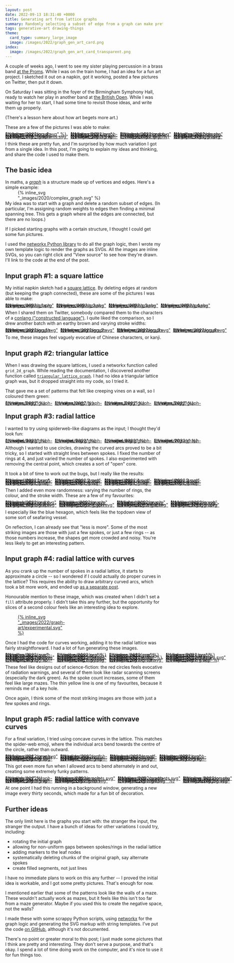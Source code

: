 ```yaml
---
layout: post
date: 2022-09-13 18:31:40 +0000
title: Generating art from lattice graphs
summary: Randomly selecting a subset of edge from a graph can make pretty pictures.
tags: generative-art drawing-things
theme:
  card_type: summary_large_image
  image: /images/2022/graph_gen_art_card.png
index:
  image: /images/2022/graph_gen_art_card_transparent.png
---
```


<style>
  /*
    By default, this is a grid that's four columns wide, but on narrow screens
    (i.e. mobile), I shrink it to two columns so it remains readable.

    I think I might do a checkerboard pattern on the 4-wide layout, and I want
    to retain that on the 2-wide layout, so I need to swap the 3rd/4th in every row.

    e.g. if I have

        X1 .2 X3 .4
        .5 X6 .7 X8

    then on the mobile layout I want

        X1 .2
        .4 X3
        X6 .5
        .7 X8

    I swap the orders with `grid-column` properties, then the `grid-auto-flow`
    stops there being gaps in the grid.
  */
  .grid_4up {
    max-width: 650px;
    margin-left:  auto;
    margin-right: auto;
    display: grid;
    grid-gap: 8px;
    grid-template-columns: auto auto auto auto;
  }

  .grid_4up a {
    line-height: 0;
  }

  .grid_4up a:hover {
    background: none;
  }

  .grid_4up svg {
    max-width: 100%;
  }

  @media screen and (max-width: 500px) {
    .grid_4up {
      grid-template-columns: auto auto;
    }
  }

  @media screen and (max-width: 500px) {
    .checkerboard {
      grid-auto-flow: dense;
    }

    .checkerboard svg:nth-child(8n+3),
    .checkerboard a:nth-child(8n+3),
    .checkerboard svg:nth-child(8n+5),
    .checkerboard a:nth-child(8n+5),
    .checkerboard svg:nth-child(8n),
    .checkerboard a:nth-child(8n) {
      grid-column: 2 / 2;
    }

    .checkerboard svg:nth-child(8n+6),
    .checkerboard a:nth-child(8n+6),
    .checkerboard svg:nth-child(8n+7),
    .checkerboard a:nth-child(8n+7) {
      grid-column: 1 / 2;
    }
  }
</style>

A couple of weeks ago, I went to see my sister playing percussion in a brass band [at the Proms][late_prom].
While I was on the train home, I had an idea for a fun art project.
I sketched it out on a napkin, got it working, posted a few pictures on Twitter, then put it down.

On Saturday I was sitting in the foyer of the Birmingham Symphony Hall, ready to watch her play in another band at [the British Open][open].
While I was waiting for her to start, I had some time to revisit those ideas, and write them up properly.

(There's a lesson here about how art begets more art.)

These are a few of the pictures I was able to make:

<div class="grid_4up checkerboard">
  <a href="/images/2022/graph-art/brown_conlang_4.svg">
    {% inline_svg "_images/2022/graph-art/brown_conlang_4.svg" %}
  </a>
  <a href="/images/2022/graph-art/lime_circles.svg">
    {% inline_svg "_images/2022/graph-art/lime_circles.svg" %}
  </a>
  <a href="/images/2022/graph-art/purple_diamond.svg">
    {% inline_svg "_images/2022/graph-art/purple_diamond.svg" %}
  </a>
  <a href="/images/2022/graph-art/yellow_keyhole.svg">
    {% inline_svg "_images/2022/graph-art/yellow_keyhole.svg" %}
  </a>
  <a href="/images/2022/graph-art/blue_circle_quadrants.svg">
    {% inline_svg "_images/2022/graph-art/blue_circle_quadrants.svg" %}
  </a>
  <a href="/images/2022/graph-art/cream_clock.svg">
    {% inline_svg "_images/2022/graph-art/cream_clock.svg" %}
  </a>
  <a href="/images/2022/graph-art/red_nuclear.svg">
    {% inline_svg "_images/2022/graph-art/red_nuclear.svg" %}
  </a>
  <a href="/images/2022/graph-art/green_octagon.svg">
    {% inline_svg "_images/2022/graph-art/green_octagon.svg" %}
  </a>
</div>

I think these are pretty fun, and I'm surprised by how much variation I got from a single idea.
In this post, I'm going to explain my ideas and thinking, and share the code I used to make them.

[late_prom]: https://www.theguardian.com/music/2022/aug/13/bbc-proms-30-32-tredegar-band-review-hms-pinafore-opera-holland-park-ohp-poulenc-double-bill-glyndebourne
[open]: https://www.4barsrest.com/news/54320/bands-ready-for-british-open-return



## The basic idea

In maths, a [*graph*](https://en.wikipedia.org/wiki/Graph_(discrete_mathematics)) is a structure made up of vertices and edges.
Here's a simple example:

<figure style="width: 300px; margin-top: -1em; margin-bottom: -1em;">
  {% inline_svg "_images/2020/complex_graph.svg" %}
</figure>

My idea was to start with a graph and delete a random subset of edges.
(In particular, I'm assigning random weights to edges then finding a minimal spanning tree.
This gets a graph where all the edges are connected, but there are no loops.)

If I picked starting graphs with a certain structure, I thought I could get some fun pictures.

I used the [networkx Python library][networkx] to do all the graph logic, then I wrote my own template logic to render the graphs as SVGs.
All the images are inline SVGs, so you can right click and "View source" to see how they're drawn.
I'll link to the code at the end of the post.

[networkx]: https://networkx.org/



## Input graph #1: a square lattice

My initial napkin sketch had a [square lattice].
By deleting edges at random (but keeping the graph connected), these are some of the pictures I was able to make:

<div class="grid_4up">
  <a href="/images/2022/graph-art/grey_conlang_1.svg">
    {% inline_svg "_images/2022/graph-art/grey_conlang_1.svg" %}
  </a>
  <a href="/images/2022/graph-art/grey_conlang_2.svg">
    {% inline_svg "_images/2022/graph-art/grey_conlang_2.svg" %}
  </a>
  <a href="/images/2022/graph-art/grey_conlang_3.svg">
    {% inline_svg "_images/2022/graph-art/grey_conlang_3.svg" %}
  </a>
  <a href="/images/2022/graph-art/grey_conlang_4.svg">
    {% inline_svg "_images/2022/graph-art/grey_conlang_4.svg" %}
  </a>
</div>

When I shared them on Twitter, somebody compared them to the characters of a [conlang ("constructed language")][conlang].
I quite liked the comparison, so I drew another batch with an earthy brown and varying stroke widths:

<div class="grid_4up">
  <a href="/images/2022/graph-art/brown_conlang_1.svg">
    {% inline_svg "_images/2022/graph-art/brown_conlang_1.svg" %}
  </a>
  <a href="/images/2022/graph-art/brown_conlang_2.svg">
    {% inline_svg "_images/2022/graph-art/brown_conlang_2.svg" %}
  </a>
  <a href="/images/2022/graph-art/brown_conlang_3.svg">
    {% inline_svg "_images/2022/graph-art/brown_conlang_3.svg" %}
  </a>
  <a href="/images/2022/graph-art/brown_conlang_4.svg">
    {% inline_svg "_images/2022/graph-art/brown_conlang_4.svg" %}
  </a>
</div>

To me, these images feel vaguely evocative of Chinese characters, or kanji.

[conlang]: https://en.wikipedia.org/wiki/Constructed_language
[square lattice]: https://en.wikipedia.org/wiki/Square_lattice



## Input graph #2: triangular lattice

When I was drawing the square lattices, I used a networkx function called `grid_2d_graph`.
While reading the documentation, I discovered another function called [`triangular_lattice_graph`][tri_lattice].
I had no idea a triangular lattice graph was, but it dropped straight into my code, so I tried it.

That gave me a set of patterns that felt like creeping vines on a wall, so I coloured them green:

[tri_lattice]: https://networkx.org/documentation/stable/reference/generated/networkx.generators.lattice.triangular_lattice_graph.html?highlight=triangular+lattice#networkx.generators.lattice.triangular_lattice_graph

<div class="grid_4up">
  <a href="/images/2022/graph-art/vines.0.svg">
    {% inline_svg "_images/2022/graph-art/vines.0.svg" %}
  </a>
  <a href="/images/2022/graph-art/vines.1.svg">
    {% inline_svg "_images/2022/graph-art/vines.1.svg" %}
  </a>
  <a href="/images/2022/graph-art/vines.2.svg">
    {% inline_svg "_images/2022/graph-art/vines.2.svg" %}
  </a>
  <a href="/images/2022/graph-art/vines.3.svg">
    {% inline_svg "_images/2022/graph-art/vines.3.svg" %}
  </a>
</div>



## Input graph #3: radial lattice

I wanted to try using spiderweb-like diagrams as the input; I thought they'd look fun:

<div class="grid_4up">
  <a href="/images/2022/graph-art/radial-3.svg">
    {% inline_svg "_images/2022/graph-art/radial-3.svg" %}
  </a>
  <a href="/images/2022/graph-art/radial-5.svg">
    {% inline_svg "_images/2022/graph-art/radial-5.svg" %}
  </a>
  <a href="/images/2022/graph-art/radial-8.svg">
    {% inline_svg "_images/2022/graph-art/radial-8.svg" %}
  </a>
  <a href="/images/2022/graph-art/radial-20.svg">
    {% inline_svg "_images/2022/graph-art/radial-20.svg" %}
  </a>
</div>

Although I wanted to use circles, drawing the curved arcs proved to be a bit tricky, so I started with straight lines between spokes.
I fixed the number of rings at 4, and just varied the number of spokes.
I also experimented with removing the central point, which creates a sort of "open" core.

It took a bit of time to work out the bugs, but I really like the results:

<div class="grid_4up checkerboard">
  <a href="/images/2022/graph-art/grey_lattice_1.svg">
    {% inline_svg "_images/2022/graph-art/grey_lattice_1.svg" %}
  </a>
  <a href="/images/2022/graph-art/grey_lattice_2.svg">
    {% inline_svg "_images/2022/graph-art/grey_lattice_2.svg" %}
  </a>
  <a href="/images/2022/graph-art/grey_lattice_4.svg">
    {% inline_svg "_images/2022/graph-art/grey_lattice_4.svg" %}
  </a>
  <a href="/images/2022/graph-art/grey_lattice_3.svg">
    {% inline_svg "_images/2022/graph-art/grey_lattice_3.svg" %}
  </a>
  <a href="/images/2022/graph-art/grey_lattice_5.svg">
    {% inline_svg "_images/2022/graph-art/grey_lattice_5.svg" %}
  </a>
  <a href="/images/2022/graph-art/grey_lattice_6.svg">
    {% inline_svg "_images/2022/graph-art/grey_lattice_6.svg" %}
  </a>
  <a href="/images/2022/graph-art/grey_lattice_7.svg">
    {% inline_svg "_images/2022/graph-art/grey_lattice_7.svg" %}
  </a>
  <a href="/images/2022/graph-art/grey_lattice_8.svg">
    {% inline_svg "_images/2022/graph-art/grey_lattice_8.svg" %}
  </a>
</div>

Then I added even more randomness: varying the number of rings, the colour, and the stroke width.
These are a few of my favourites:

<div class="grid_4up checkerboard">
  <a href="/images/2022/graph-art/purple_diamond.svg">
    {% inline_svg "_images/2022/graph-art/purple_diamond.svg" %}
  </a>
  <a href="/images/2022/graph-art/pink_pentagon.svg">
    {% inline_svg "_images/2022/graph-art/pink_pentagon.svg" %}
  </a>
  <a href="/images/2022/graph-art/light_heptagon.svg">
    {% inline_svg "_images/2022/graph-art/light_heptagon.svg" %}
  </a>
  <a href="/images/2022/graph-art/blue_hexagon.svg">
    {% inline_svg "_images/2022/graph-art/blue_hexagon.svg" %}
  </a>
  <a href="/images/2022/graph-art/ghost_heptagon.svg">
    {% inline_svg "_images/2022/graph-art/ghost_heptagon.svg" %}
  </a>
  <a href="/images/2022/graph-art/orange_many_gon.svg">
    {% inline_svg "_images/2022/graph-art/orange_many_gon.svg" %}
  </a>
  <a href="/images/2022/graph-art/minimal_triangle.svg">
    {% inline_svg "_images/2022/graph-art/minimal_triangle.svg" %}
  </a>
  <a href="/images/2022/graph-art/green_octagon.svg">
    {% inline_svg "_images/2022/graph-art/green_octagon.svg" %}
  </a>
</div>

I especially like the blue hexagon, which feels like the topdown view of some sort of seafaring vessel.

On reflection, I can already see that "less is more".
Some of the most striking images are those with just a few spokes, or just a few rings -- as those numbers increase, the shapes get more crowded and noisy.
You're less likely to get an interesting pattern.



## Input graph #4: radial lattice with curves

As you crank up the number of spokes in a radial lattice, it starts to approximate a circle -- so I wondered if I could actually do proper curves in the lattice?
This requires the ability to draw arbitrary curved arcs, which took a bit more work, and ended up [as a separate post][curved_arcs].

Honourable mention to these image, which was created when I didn't set a `fill` attribute properly.
I didn't take this any further, but the opportunity for slices of a second colour feels like an interesting idea to explore.

<style>
  a.nohover:hover {
    background: none;
  }
</style>

<figure style="max-width: 157px;">
  <a href="/images/2022/graph-art/experimental.svg" class="nohover">
    {% inline_svg "_images/2022/graph-art/experimental.svg" %}
  </a>
</figure>

Once I had the code for curves working, adding it to the radial lattice was fairly straightforward.
I had a lot of fun generating these images.

<div class="grid_4up checkerboard">
  <a href="/images/2022/graph-art/yellow_busy.svg">
    {% inline_svg "_images/2022/graph-art/yellow_busy.svg" %}
  </a>
  <a href="/images/2022/graph-art/red_nuclear.svg">
    {% inline_svg "_images/2022/graph-art/red_nuclear.svg" %}
  </a>
  <a href="/images/2022/graph-art/green_radar.svg">
    {% inline_svg "_images/2022/graph-art/green_radar.svg" %}
  </a>
  <a href="/images/2022/graph-art/lime_circles.svg">
    {% inline_svg "_images/2022/graph-art/lime_circles.svg" %}
  </a>
  <a href="/images/2022/graph-art/yellow_keyhole.svg">
    {% inline_svg "_images/2022/graph-art/yellow_keyhole.svg" %}
  </a>
  <a href="/images/2022/graph-art/pink_half_circle.svg">
    {% inline_svg "_images/2022/graph-art/pink_half_circle.svg" %}
  </a>
  <a href="/images/2022/graph-art/orange_circle.svg">
    {% inline_svg "_images/2022/graph-art/orange_circle.svg" %}
  </a>
  <a href="/images/2022/graph-art/lavendar_pentagram.svg">
    {% inline_svg "_images/2022/graph-art/lavendar_pentagram.svg" %}
  </a>
  <a href="/images/2022/graph-art/tri_circle.svg">
    {% inline_svg "_images/2022/graph-art/tri_circle.svg" %}
  </a>
  <a href="/images/2022/graph-art/turquoise_busy.svg">
    {% inline_svg "_images/2022/graph-art/turquoise_busy.svg" %}
  </a>
  <a href="/images/2022/graph-art/purple_semicircle.svg">
    {% inline_svg "_images/2022/graph-art/purple_semicircle.svg" %}
  </a>
  <a href="/images/2022/graph-art/blue_quarters.svg">
    {% inline_svg "_images/2022/graph-art/blue_quarters.svg" %}
  </a>
</div>

These feel like designs out of science-fiction: the red circles feels evocative of radiation warnings, and several of them look like radar scanning screens (especially the dark green).
As the spoke count increases, some of them feel like large mazes.
The thin yellow line is one of my favourites, because it reminds me of a key hole.

Once again, I think some of the most striking images are those with just a few spokes and rings.

[curved_arcs]: /2022/08/circle-party/



## Input graph #5: radial lattice with convave curves

For a final variation, I tried using concave curves in the lattice.
This matches the spider-web emoji, where the individual arcs bend towards the centre of the circle, rather than outward.

<div class="grid_4up checkerboard">
  <a href="/images/2022/graph-art/four_point_curve.svg">
    {% inline_svg "_images/2022/graph-art/four_point_curve.svg" %}
  </a>
  <a href="/images/2022/graph-art/spider_hex.svg">
    {% inline_svg "_images/2022/graph-art/spider_hex.svg" %}
  </a>
  <a href="/images/2022/graph-art/purple_spider.svg">
    {% inline_svg "_images/2022/graph-art/purple_spider.svg" %}
  </a>
  <a href="/images/2022/graph-art/octo_spider.svg">
    {% inline_svg "_images/2022/graph-art/octo_spider.svg" %}
  </a>
  <a href="/images/2022/graph-art/orange_spider.svg">
    {% inline_svg "_images/2022/graph-art/orange_spider.svg" %}
  </a>
  <a href="/images/2022/graph-art/silver_spider.svg">
    {% inline_svg "_images/2022/graph-art/silver_spider.svg" %}
  </a>
  <a href="/images/2022/graph-art/green_spider.svg">
    {% inline_svg "_images/2022/graph-art/green_spider.svg" %}
  </a>
  <a href="/images/2022/graph-art/ochre_spider.svg">
    {% inline_svg "_images/2022/graph-art/ochre_spider.svg" %}
  </a>
</div>

This got even more fun when I allowed arcs to bend alternately in and out, creating some extremely funky patterns.

<div class="grid_4up checkerboard">
  <a href="/images/2022/graph-art/swirly.svg">
    {% inline_svg "_images/2022/graph-art/swirly.svg" %}
  </a>
  <a href="/images/2022/graph-art/inverse_three_points.svg">
    {% inline_svg "_images/2022/graph-art/inverse_three_points.svg" %}
  </a>
  <a href="/images/2022/graph-art/blue_circle_quadrants.svg">
    {% inline_svg "_images/2022/graph-art/blue_circle_quadrants.svg" %}
  </a>
  <a href="/images/2022/graph-art/curvy_hexagon.svg">
    {% inline_svg "_images/2022/graph-art/curvy_hexagon.svg" %}
  </a>
  <a href="/images/2022/graph-art/cream_clock.svg">
    {% inline_svg "_images/2022/graph-art/cream_clock.svg" %}
  </a>
  <a href="/images/2022/graph-art/orange_starburst.svg">
    {% inline_svg "_images/2022/graph-art/orange_starburst.svg" %}
  </a>
  <a href="/images/2022/graph-art/purple_splodge.svg">
    {% inline_svg "_images/2022/graph-art/purple_splodge.svg" %}
  </a>
  <a href="/images/2022/graph-art/red_heptagon.svg">
    {% inline_svg "_images/2022/graph-art/red_heptagon.svg" %}
  </a>
</div>

At one point I had this running in a background window, generating a new image every thirty seconds, which made for a fun bit of decoration.



## Further ideas

The only limit here is the graphs you start with: the stranger the input, the stranger the output.
I have a bunch of ideas for other variations I could try, including:

* rotating the initial graph
* allowing for non-uniform gaps between spokes/rings in the radial lattice
* adding markers to the leaf nodes
* systematically deleting chunks of the original graph, say alternate spokes
* create filled segments, not just lines

I have no immediate plans to work on this any further -- I proved the initial idea is workable, and I got some pretty pictures.
That's enough for now.

I mentioned earlier that some of the patterns look like the walls of a maze.
These wouldn't actually work as mazes, but it feels like this isn't too far from a maze generator.
Maybe if you used this to create the negative space, not the walls?

I made these with some scrappy Python scripts, using [networkx] for the graph logic and generating the SVG markup with string templates.
I've put the code [on GitHub][github], although it's not documented.

There's no point or greater moral to this post; I just made some pictures that I think are pretty and interesting.
They don't serve a purpose, and that's okay.
I spend a lot of time doing work on the computer, and it's nice to use it for fun things too.

[github]: https://github.com/alexwlchan/art-from-spanning-trees
